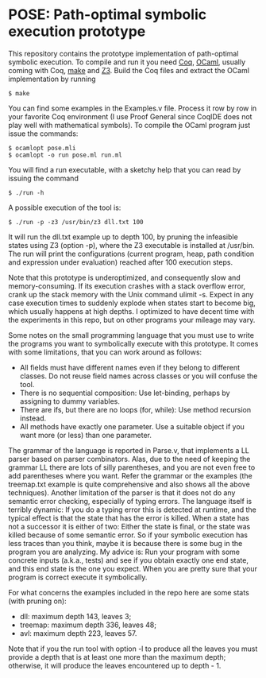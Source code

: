 # POSE: Path-optimal symbolic execution prototype

This repository contains the prototype implementation of path-optimal symbolic execution. To compile and run it you need [Coq](https://coq.inria.fr/), [OCaml](https://ocaml.org/), usually coming with Coq, [make](https://www.gnu.org/software/make/) and [Z3](https://github.com/Z3Prover/z3). Build the Coq files and extract the OCaml implementation by running

    $ make

You can find some examples in the Examples.v file. Process it row by row in your favorite Coq environment (I use Proof General since CoqIDE does not play well with mathematical symbols). To compile the OCaml program just issue the commands:

    $ ocamlopt pose.mli
    $ ocamlopt -o run pose.ml run.ml

You will find a run executable, with a sketchy help that you can read by issuing the command

    $ ./run -h

A possible execution of the tool is:

    $ ./run -p -z3 /usr/bin/z3 dll.txt 100

It will run the dll.txt example up to depth 100, by pruning the infeasible states using Z3 (option -p), where the Z3 executable is installed at /usr/bin. The run will print the configurations (current program, heap, path condition and expression under evaluation) reached after 100 execution steps.

Note that this prototype is underoptimized, and consequently slow and memory-consuming. If its execution crashes with a stack overflow error, crank up the stack memory with the Unix command ulimit -s. Expect in any case execution times to suddenly explode when states start to become big, which usually happens at high depths. I optimized to have decent time with the experiments in this repo, but on other programs your mileage may vary.

Some notes on the small programming language that you must use to write the programs you want to symbolically execute with this prototype. It comes with some limitations, that you can work around as follows:

* All fields must have different names even if they belong to different classes. Do not reuse field names across classes or you will confuse the tool.
* There is no sequential composition: Use let-binding, perhaps by assigning to dummy variables.
* There are ifs, but there are no loops (for, while): Use method recursion instead.
* All methods have exactly one parameter. Use a suitable object if you want more (or less) than one parameter.

The grammar of the language is reported in Parse.v, that implements a LL parser based on parser combinators. Alas, due to the need of keeping the grammar LL there are lots of silly parentheses, and you are not even free to add parentheses where you want. Refer the grammar or the examples (the treemap.txt example is quite comprehensive and also shows all the above techniques). Another limitation of the parser is that it does not do any semantic error checking, especially of typing errors. The language itself is terribly dynamic: If you do a typing error this is detected at runtime, and the typical effect is that the state that has the error is killed. When a state has not a successor it is either of two: Either the state is final, or the state was killed because of some semantic error. So if your symbolic execution has less traces than you think, maybe it is because there is some bug in the program you are analyzing. My advice is: Run your program with some concrete inputs (a.k.a., tests) and see if you obtain exactly one end state, and this end state is the one you expect. When you are pretty sure that your program is correct execute it symbolically.

For what concerns the examples included in the repo here are some stats (with pruning on):

* dll: maximum depth 143, leaves 3;
* treemap: maximum depth 336, leaves 48;
* avl: maximum depth 223, leaves 57.

Note that if you the run tool with option -l to produce all the leaves you must provide a depth that is at least one more than the maximum depth; otherwise, it will produce the leaves encountered up to depth - 1.

